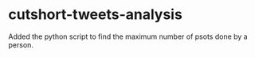 # cutshort-tweets-analysis

Added the python script to find the maximum number of psots done by a person.
